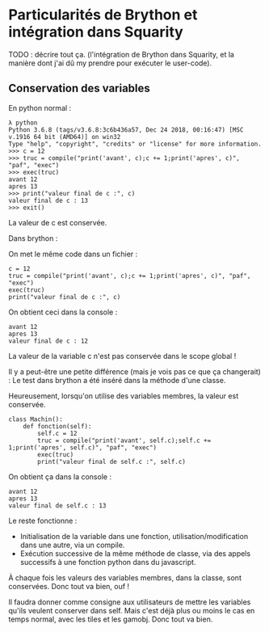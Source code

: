 # Particularités de Brython et intégration dans Squarity

TODO : décrire tout ça. (l'intégration de Brython dans Squarity, et la manière dont j'ai dû my prendre pour exécuter le user-code).

## Conservation des variables

En python normal :

    λ python
    Python 3.6.8 (tags/v3.6.8:3c6b436a57, Dec 24 2018, 00:16:47) [MSC v.1916 64 bit (AMD64)] on win32
    Type "help", "copyright", "credits" or "license" for more information.
    >>> c = 12
    >>> truc = compile("print('avant', c);c += 1;print('apres', c)", "paf", "exec")
    >>> exec(truc)
    avant 12
    apres 13
    >>> print("valeur final de c :", c)
    valeur final de c : 13
    >>> exit()

La valeur de c est conservée.

Dans brython :

On met le même code dans un fichier :

    c = 12
    truc = compile("print('avant', c);c += 1;print('apres', c)", "paf", "exec")
    exec(truc)
    print("valeur final de c :", c)

On obtient ceci dans la console :

    avant 12
    apres 13
    valeur final de c : 12

La valeur de la variable c n'est pas conservée dans le scope global !

Il y a peut-être une petite différence (mais je vois pas ce que ça changerait) : Le test dans brython a été inséré dans la méthode d'une classe.

Heureusement, lorsqu'on utilise des variables membres, la valeur est conservée.

    class Machin():
        def fonction(self):
            self.c = 12
            truc = compile("print('avant', self.c);self.c += 1;print('apres', self.c)", "paf", "exec")
            exec(truc)
            print("valeur final de self.c :", self.c)

On obtient ça dans la console :

    avant 12
    apres 13
    valeur final de self.c : 13

Le reste fonctionne :

 - Initialisation de la variable dans une fonction, utilisation/modification dans une autre, via un compile.
 - Exécution successive de la même méthode de classe, via des appels successifs à une fonction python dans du javascript.

À chaque fois les valeurs des variables membres, dans la classe, sont conservées. Donc tout va bien, ouf !

Il faudra donner comme consigne aux utilisateurs de mettre les variables qu'ils veulent conserver dans self. Mais c'est déjà plus ou moins le cas en temps normal, avec les tiles et les gamobj. Donc tout va bien.

